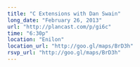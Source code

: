 ```yaml
---
title: "C Extensions with Dan Swain"
long_date: "February 26, 2013"
url: "http://plancast.com/p/gi6c"
time: "6:30p"
location: "Enilon"
location_url: "http://goo.gl/maps/BrD3h"
rsvp_url: "http://goo.gl/maps/BrD3h"
---
```

